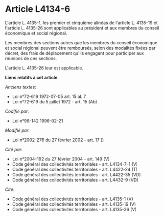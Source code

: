 # Article L4134-6

L'article L. 4135-1, les premier et cinquième alinéas de l'article L. 4135-19 et l'article L. 4135-26 sont applicables au
président et aux membres du conseil économique et social régional. 

Les membres des sections autres que les membres du conseil économique et social régional peuvent être remboursés, selon des
modalités fixées par décret, des frais de déplacement qu'ils engagent pour participer aux réunions de ces sections.

L'article L. 4135-26 leur est applicable.

**Liens relatifs à cet article**

_Anciens textes_:

  - Loi n°72-619 1972-07-05 art. 15 al. 7
  - Loi n°72-619 du 5 juillet 1972 - art. 15 (Ab)

_Codifié par_:

  - Loi n°96-142 1996-02-21

_Modifié par_:

  - Loi n°2002-276 du 27 février 2002 - art. 17 ()

_Cité par_:

  - Loi n°2004-192 du 27 février 2004 - art. 149 (V)
  - Code général des collectivités territoriales - art. L4134-7-1 (V)
  - Code général des collectivités territoriales - art. L4422-24 (T)
  - Code général des collectivités territoriales - art. L4422-35 (VD)
  - Code général des collectivités territoriales - art. L4432-9 (VD)

_Cite_:

  - Code général des collectivités territoriales - art. L4135-1 (V)
  - Code général des collectivités territoriales - art. L4135-19 (V)
  - Code général des collectivités territoriales - art. L4135-26 (V)
